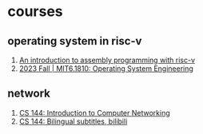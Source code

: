 # courses

## operating system in risc-v

1. [An introduction to assembly programming with risc-v](https://riscv-programming.org/book/riscv-book.html)
2. [2023 Fall | MIT6.1810: Operating System Engineering](https://pdos.csail.mit.edu/6.828/2023/schedule.html)

## network

1. [CS 144: Introduction to Computer Networking](https://cs144.github.io/)
2. [CS 144: Bilingual subtitles, bilibili](https://www.bilibili.com/video/BV1qotgeXE8D/)